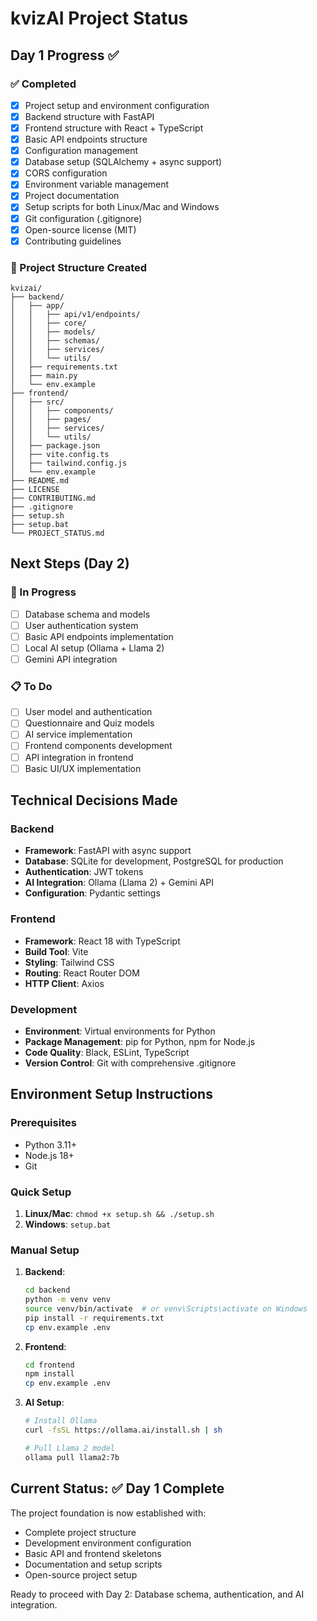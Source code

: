 # kvizAI Project Status

## Day 1 Progress ✅

### ✅ Completed
- [x] Project setup and environment configuration
- [x] Backend structure with FastAPI
- [x] Frontend structure with React + TypeScript
- [x] Basic API endpoints structure
- [x] Configuration management
- [x] Database setup (SQLAlchemy + async support)
- [x] CORS configuration
- [x] Environment variable management
- [x] Project documentation
- [x] Setup scripts for both Linux/Mac and Windows
- [x] Git configuration (.gitignore)
- [x] Open-source license (MIT)
- [x] Contributing guidelines

### 📁 Project Structure Created
```
kvizai/
├── backend/
│   ├── app/
│   │   ├── api/v1/endpoints/
│   │   ├── core/
│   │   ├── models/
│   │   ├── schemas/
│   │   ├── services/
│   │   └── utils/
│   ├── requirements.txt
│   ├── main.py
│   └── env.example
├── frontend/
│   ├── src/
│   │   ├── components/
│   │   ├── pages/
│   │   ├── services/
│   │   └── utils/
│   ├── package.json
│   ├── vite.config.ts
│   ├── tailwind.config.js
│   └── env.example
├── README.md
├── LICENSE
├── CONTRIBUTING.md
├── .gitignore
├── setup.sh
├── setup.bat
└── PROJECT_STATUS.md
```

## Next Steps (Day 2)

### 🔄 In Progress
- [ ] Database schema and models
- [ ] User authentication system
- [ ] Basic API endpoints implementation
- [ ] Local AI setup (Ollama + Llama 2)
- [ ] Gemini API integration

### 📋 To Do
- [ ] User model and authentication
- [ ] Questionnaire and Quiz models
- [ ] AI service implementation
- [ ] Frontend components development
- [ ] API integration in frontend
- [ ] Basic UI/UX implementation

## Technical Decisions Made

### Backend
- **Framework**: FastAPI with async support
- **Database**: SQLite for development, PostgreSQL for production
- **Authentication**: JWT tokens
- **AI Integration**: Ollama (Llama 2) + Gemini API
- **Configuration**: Pydantic settings

### Frontend
- **Framework**: React 18 with TypeScript
- **Build Tool**: Vite
- **Styling**: Tailwind CSS
- **Routing**: React Router DOM
- **HTTP Client**: Axios

### Development
- **Environment**: Virtual environments for Python
- **Package Management**: pip for Python, npm for Node.js
- **Code Quality**: Black, ESLint, TypeScript
- **Version Control**: Git with comprehensive .gitignore

## Environment Setup Instructions

### Prerequisites
- Python 3.11+
- Node.js 18+
- Git

### Quick Setup
1. **Linux/Mac**: `chmod +x setup.sh && ./setup.sh`
2. **Windows**: `setup.bat`

### Manual Setup
1. **Backend**:
   ```bash
   cd backend
   python -m venv venv
   source venv/bin/activate  # or venv\Scripts\activate on Windows
   pip install -r requirements.txt
   cp env.example .env
   ```

2. **Frontend**:
   ```bash
   cd frontend
   npm install
   cp env.example .env
   ```

3. **AI Setup**:
   ```bash
   # Install Ollama
   curl -fsSL https://ollama.ai/install.sh | sh
   
   # Pull Llama 2 model
   ollama pull llama2:7b
   ```

## Current Status: ✅ Day 1 Complete

The project foundation is now established with:
- Complete project structure
- Development environment configuration
- Basic API and frontend skeletons
- Documentation and setup scripts
- Open-source project setup

Ready to proceed with Day 2: Database schema, authentication, and AI integration. 